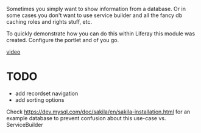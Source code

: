 Sometimes you simply want to show information from a database.
Or in some cases you don't want to use service builder and all the fancy db caching
roles and rights stuff, etc.

To quickly demonstrate how you can do this within Liferay this module was created.
Configure the portlet and of you go.

[video](dbwidget.mp4)

# TODO

- add recordset navigation
- add sorting options

Check https://dev.mysql.com/doc/sakila/en/sakila-installation.html for an example database to prevent confusion
about this use-case vs. ServiceBuilder